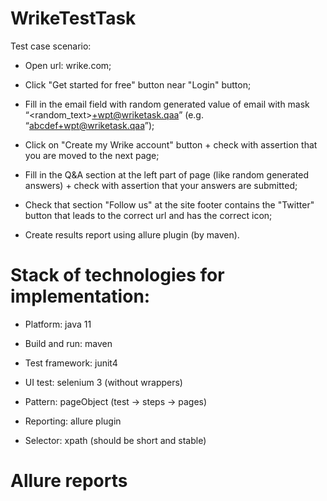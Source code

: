 # WrikeTestTask
Test case scenario:

* Open url: wrike.com;

* Click "Get started for free" button near "Login" button;

* Fill in the email field with random generated value of email with mask “<random_text>+wpt@wriketask.qaa” (e.g. “abcdef+wpt@wriketask.qaa”);

* Click on "Create my Wrike account" button + check with assertion that you are moved to the next page;

* Fill in the Q&A section at the left part of page (like random generated answers) + check with assertion that your answers are submitted;

* Check that section "Follow us" at the site footer contains the "Twitter" button that leads to the correct url and has the correct icon;

* Create results report using allure plugin (by maven).

# Stack of technologies for implementation:

* Platform: java 11

* Build and run: maven

* Test framework: junit4

* UI test: selenium 3 (without wrappers)

* Pattern: pageObject (test -> steps -> pages)

* Reporting: allure plugin

* Selector: xpath (should be short and stable)

# Allure reports
